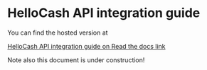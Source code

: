 # HelloCash API integration guide

You can find the hosted version at

[HelloCash API integration guide on Read the docs link](https://hellocash-api-integration-guide.readthedocs.io/)

Note also this document is under construction!